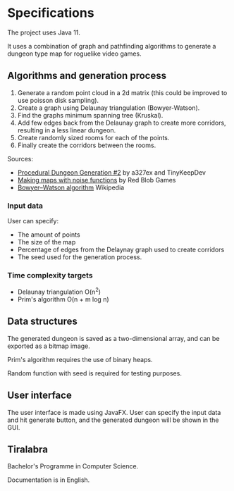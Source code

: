 # Specifications

The project uses Java 11.

It uses a combination of graph and pathfinding algorithms to generate a dungeon type map for roguelike video games.

## Algorithms and generation process

1. Generate a random point cloud in a 2d matrix (this could be improved to use poisson disk sampling).
1. Create a graph using Delaunay triangulation (Bowyer-Watson).
1. Find the graphs minimum spanning tree (Kruskal).
1. Add few edges back from the Delaunay graph to create more corridors, resulting in a less linear dungeon.
1. Create randomly sized rooms for each of the points.
1. Finally create the corridors between the rooms.

Sources:

- [Procedural Dungeon Generation #2](https://github.com/a327ex/blog/issues/7) by a327ex and TinyKeepDev
- [Making maps with noise functions](https://www.redblobgames.com/maps/terrain-from-noise/) by Red Blob Games
- [Bowyer–Watson algorithm](https://en.wikipedia.org/wiki/Bowyer%E2%80%93Watson_algorithm) Wikipedia

### Input data

User can specify:
- The amount of points
- The size of the map
- Percentage of edges from the Delaynay graph used to create corridors
- The seed used for the generation process.


### Time complexity targets

- Delaunay triangulation O(n<sup>2</sup>)
- Prim's algorithm O(n + m log n)

## Data structures

The generated dungeon is saved as a two-dimensional array, and can be exported as a bitmap image.

Prim's algorithm requires the use of binary heaps.

Random function with seed is required for testing purposes.

## User interface

The user interface is made using JavaFX. User can specify the input data and hit generate button,
and the generated dungeon will be shown in the GUI. 

## Tiralabra

Bachelor's Programme in Computer Science.

Documentation is in English.
